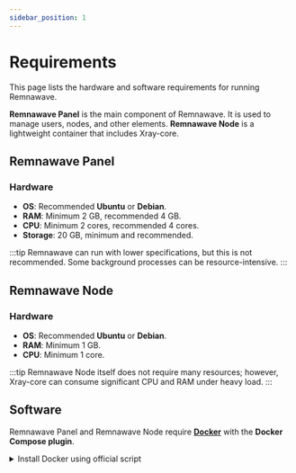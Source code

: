 ```yaml
---
sidebar_position: 1
---
```


# Requirements

This page lists the hardware and software requirements for running Remnawave.

**Remnawave Panel** is the main component of Remnawave. It is used to manage users, nodes, and other elements.
**Remnawave Node** is a lightweight container that includes Xray-core.

## Remnawave Panel

### Hardware

- **OS**: Recommended **Ubuntu** or **Debian**.
- **RAM**: Minimum 2 GB, recommended 4 GB.
- **CPU**: Minimum 2 cores, recommended 4 cores.
- **Storage**: 20 GB, minimum and recommended.

:::tip
Remnawave can run with lower specifications, but this is not recommended. Some background processes can be resource-intensive.
:::

## Remnawave Node

### Hardware

- **OS**: Recommended **Ubuntu** or **Debian**.
- **RAM**: Minimum 1 GB.
- **CPU**: Minimum 1 core.

:::tip
Remnawave Node itself does not require many resources; however, Xray-core can consume significant CPU and RAM under heavy load.
:::

## Software

Remnawave Panel and Remnawave Node require [**Docker**](https://docs.docker.com/get-started/get-docker/) with the **Docker Compose plugin**.

<details>
<summary>Install Docker using official script</summary>

```bash
sudo curl -fsSL https://get.docker.com | sh
```

</details>
